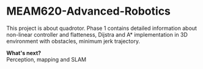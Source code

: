 # MEAM620-Advanced-Robotics
This project is about quadrotor. Phase 1 contains detailed information about non-linear controller and flatteness, Dijstra and A* implementation in 3D environment with obstacles, minimum jerk trajectory.  

**What's next?**  
Perception, mapping and SLAM
